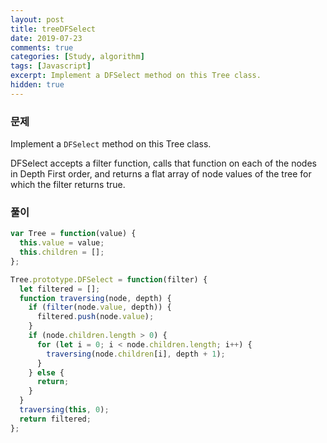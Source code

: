 ```yaml
---
layout: post
title: treeDFSelect
date: 2019-07-23
comments: true
categories: [Study, algorithm]
tags: [Javascript]
excerpt: Implement a DFSelect method on this Tree class.
hidden: true
---
```


### 문제

Implement a `DFSelect` method on this Tree class.

DFSelect accepts a filter function, calls that function on each of the nodes in Depth First order, and returns a flat array of node values of the tree for which the filter returns true.

### 풀이

```javascript
var Tree = function(value) {
  this.value = value;
  this.children = [];
};

Tree.prototype.DFSelect = function(filter) {
  let filtered = [];
  function traversing(node, depth) {
    if (filter(node.value, depth)) {
      filtered.push(node.value);
    }
    if (node.children.length > 0) {
      for (let i = 0; i < node.children.length; i++) {
        traversing(node.children[i], depth + 1);
      }
    } else {
      return;
    }
  }
  traversing(this, 0);
  return filtered;
};
```
